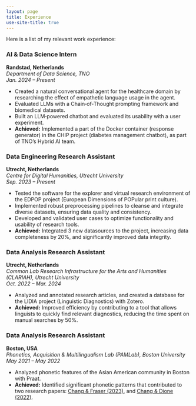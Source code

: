 ```yaml
---
layout: page
title: Experience
use-site-title: true
---
```


Here is a list of my relevant work experience:
<br />

### AI & Data Science Intern  
**Randstad, Netherlands**  
*Department of Data Science, TNO*  
*Jan. 2024 – Present*

- Created a natural conversational agent for the healthcare domain by researching the effect of empathetic language usage in the agent.
- Evaluated LLMs with a Chain‐of‐Thought prompting framework and biomedical datasets.
- Built an LLM‐powered chatbot and evaluated its usability with a user experiment.
- **Achieved:** Implemented a part of the Docker container (response generator) in the CHIP project (diabetes management chatbot), as part of TNO’s Hybrid AI team.


### Data Engineering Research Assistant  
**Utrecht, Netherlands**  
*Centre for Digital Humanities, Utrecht University*  
*Sep. 2023 – Present*

- Tested the software for the explorer and virtual research environment of the EDPOP project (European Dimensions of POPular print culture).
- Implemented robust preprocessing pipelines to cleanse and integrate diverse datasets, ensuring data quality and consistency.
- Developed and validated user cases to optimize functionality and usability of research tools.
- **Achieved:** Integrated 3 new datasources to the project, increasing data completeness by 20%, and significantly improved data integrity.


### Data Analysis Research Assistant  
**Utrecht, Netherlands**  
*Common Lab Research Infrastructure for the Arts and Humanities (CLARIAH), Utrecht University*  
*Oct. 2022 – Mar. 2024*

- Analyzed and annotated research articles, and created a database for the LIDIA project (Linguistic Diagnostics) with Zotero.
- **Achieved:** Improved efficiency by contributing to a tool that allows linguists to quickly find relevant diagnostics, reducing the time spent on manual searches by 50%.


### Data Analysis Research Assistant  
**Boston, USA**  
*Phonetics, Acquisition & Multilingualism Lab (PAMLab), Boston University*  
*May 2021 – May 2022*

- Analyzed phonetic features of the Asian American community in Boston with Praat.
- **Achieved:** Identified significant phonetic patterns that contributed to two research papers: [Chang & Fraser (2023)](https://doi.org/10.3765/plsa.v8i1.5558), and [Chang & Dione (2022)](https://doi.org/10.1121/2.0001669).
